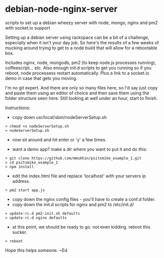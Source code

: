 debian-node-nginx-server
=========================

scripts to set up a debian wheezy server with node, mongo, nginx and pm2 with socket.io support

Setting up a debian server using rackspace can be a bit of a challenge, especially when it isn't your day job. So here's the results of a few weeks of mucking around trying to get to a node build that will allow for a rebootable box.

Includes nginx, node, mongodb, pm2 (to keep node.js processes running), coffeescript... etc. Also enough init.d scripts to get you running so if you reboot, node processess restart automatically.  Plus a link to a socket.io demo in case that gets you moving.

I'm no git expert.  And there are only so many files here, so I'd say just copy and paste them using an editor of choice and then save them using the folder structure seen here.  Still looking at well under an hour, start to finish.

Instructions:
- copy down usr/local/sbin/nodeServerSetup.sh
```
> chmod +x nodeServerSetup.sh
> nodeServerSetup.sh
```

- now sit around and hit enter or 'y' a few times.

- want a demo app?  make a dir where you want to put it and do this:
```
> git clone https://github.com/mmukhin/psitsmike_example_1.git
> cd psitsmike_example_1
> npm install
```

- edit the index.html file and replace 'localhost' with your servers ip address.
```
> pm2 start app.js
```

- copy down the nginx config files - you'll have to create a conf.d folder.
- copy down the init.d scripts for nginx and pm2 to /etc/init.d/
```
> update-rc.d pm2-init.sh defaults
> update-rc.d nginx defaults
```

- at this point, we should be ready to go.  not even kidding.  reboot this sucker.
```
> reboot
```

Hope this helps someone. ~Ed
